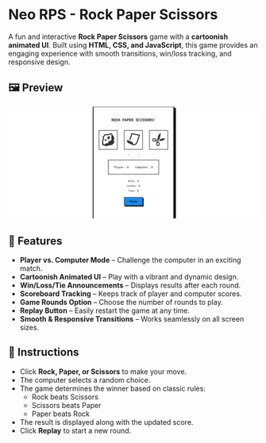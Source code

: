 # Neo RPS - Rock Paper Scissors

A fun and interactive **Rock Paper Scissors** game with a **cartoonish animated UI**. Built using **HTML, CSS, and JavaScript**, this game provides an engaging experience with smooth transitions, win/loss tracking, and responsive design.

## 🖼️ Preview
![Neo RPS Screenshot](neo_rps.png)  

## 🚀 Features
- **Player vs. Computer Mode** – Challenge the computer in an exciting match.
- **Cartoonish Animated UI** – Play with a vibrant and dynamic design.
- **Win/Loss/Tie Announcements** – Displays results after each round.
- **Scoreboard Tracking** – Keeps track of player and computer scores.
- **Game Rounds Option** – Choose the number of rounds to play.
- **Replay Button** – Easily restart the game at any time.
- **Smooth & Responsive Transitions** – Works seamlessly on all screen sizes.

## 📜 Instructions
- Click **Rock, Paper, or Scissors** to make your move.
- The computer selects a random choice.
- The game determines the winner based on classic rules:
  - Rock beats Scissors
  - Scissors beats Paper
  - Paper beats Rock
- The result is displayed along with the updated score.
- Click **Replay** to start a new round.
